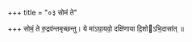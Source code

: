 +++
title = "०३ सोमं ते"

+++
सोमं॒ ते रु॒द्रव॑न्तमृच्छन्तु। ये मा॑ऽघा॒यवो॒ दक्षि॑णाया दि॒शोऽभि॒दासा॑त् ॥